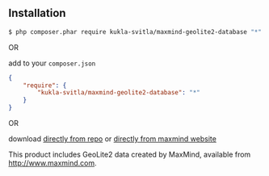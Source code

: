 ## Installation

```bash
$ php composer.phar require kukla-svitla/maxmind-geolite2-database "*"
```

OR 

add to your `composer.json`

```json
{
    "require": {
        "kukla-svitla/maxmind-geolite2-database": "*"
    }
}
```

OR

download [directly from repo](https://github.com/kukla-svitla/maxmind-geolite2-database/archive/master.zip) or [directly from maxmind website](http://dev.maxmind.com/geoip/geoip2/geolite2/)

This product includes GeoLite2 data created by MaxMind, available from
<a href="http://www.maxmind.com">http://www.maxmind.com</a>.
